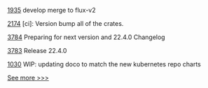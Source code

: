 
[1935](https://github.com/hyperledger/bevel/pull/1935) develop merge to flux-v2

[2174](https://github.com/hyperledger/iroha/pull/2174) [ci]: Version bump all of the crates.

[3784](https://github.com/hyperledger/besu/pull/3784) Preparing for next version and 22.4.0 Changelog

[3783](https://github.com/hyperledger/besu/pull/3783) Release 22.4.0

[1030](https://github.com/hyperledger/besu-docs/pull/1030) WIP: updating doco to match the new kubernetes repo charts


[See more >>>](https://start-here.hyperledger.org/pull-requests)
